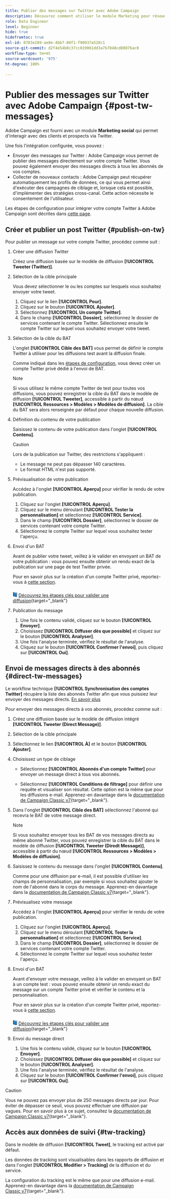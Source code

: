 ```yaml
---
title: Publier des messages sur Twitter avec Adobe Campaign
description: Découvrez comment utiliser le module Marketing pour réseaux sociaux d'Adobe Campaign pour publier des messages sur Twitter et collecter des données de contact.
role: Data Engineer
level: Beginner
hide: true
hidefromtoc: true
exl-id: 0783e289-ae8e-4bb7-80f1-f90937a528c1
source-git-commit: d2f4e54b0c37cc019061dd3a7b7048cd80876ac0
workflow-type: tm+mt
source-wordcount: '975'
ht-degree: 100%

---
```



# Publier des messages sur Twitter avec Adobe Campaign {#post-tw-messages}

Adobe Campaign est fourni avec un module **Marketing social** qui permet d&#39;interagir avec des clients et prospects via Twitter.

Une fois l&#39;intégration configurée, vous pouvez :

* Envoyer des messages sur Twitter : Adobe Campaign vous permet de publier des messages directement sur votre compte Twitter. Vous pouvez également envoyer des messages directs à tous les abonnés de vos comptes.
* Collecter de nouveaux contacts : Adobe Campaign peut récupérer automatiquement les profils de données, ce qui vous permet ainsi d&#39;exécuter des campagnes de ciblage et, lorsque cela est possible, d&#39;implémenter des stratégies cross-canal. Cette action nécessite le consentement de l&#39;utilisateur.

Les étapes de configuration pour intégrer votre compte Twitter à Adobe Campaign sont décrites dans [cette page](../connect/ac-tw.md).

## Créer et publier un post Twitter {#publish-on-tw}

Pour publier un message sur votre compte Twitter, procédez comme suit :

1. Créer une diffusion Twitter

   Créez une diffusion basée sur le modèle de diffusion **[!UICONTROL Tweeter (Twitter)]**.

1. Sélection de la cible principale

   Vous devez sélectionner le ou les comptes sur lesquels vous souhaitez envoyer votre tweet.

   1. Cliquez sur le lien **[!UICONTROL Pour]**.
   1. Cliquez sur le bouton **[!UICONTROL Ajouter]**.
   1. Sélectionnez **[!UICONTROL Un compte Twitter]**.
   1. Dans le champ **[!UICONTROL Dossier]**, sélectionnez le dossier de services contenant le compte Twitter. Sélectionnez ensuite le compte Twitter sur lequel vous souhaitez envoyer votre tweet.

1. Sélection de la cible du BAT

   L&#39;onglet **[!UICONTROL Cible des BAT]** vous permet de définir le compte Twitter à utiliser pour les diffusions test avant la diffusion finale.

   Comme indiqué dans les [étapes de configuration](../connect/ac-tw.md#tw-test-account), vous devez créer un compte Twitter privé dédié à l&#39;envoi de BAT.

   >[!NOTE]
   >
   >Si vous utilisez le même compte Twitter de test pour toutes vos diffusions, vous pouvez enregistrer la cible du BAT dans le modèle de diffusion **[!UICONTROL Tweeter]**, accessible à partir du nœud **[!UICONTROL Ressources > Modèles > Modèles de diffusion]**. La cible du BAT sera alors renseignée par défaut pour chaque nouvelle diffusion.

1. Définition du contenu de votre publication

   Saisissez le contenu de votre publication dans l&#39;onglet **[!UICONTROL Contenu]**.

   >[!CAUTION]
   >
   >Lors de la publication sur Twitter, des restrictions s&#39;appliquent :
   >
   >* Le message ne peut pas dépasser 140 caractères.
   >* Le format HTML n&#39;est pas supporté.


1. Prévisualisation de votre publication

   Accédez à l&#39;onglet **[!UICONTROL Aperçu]** pour vérifier le rendu de votre publication.

   1. Cliquez sur l&#39;onglet **[!UICONTROL Aperçu]**.
   1. Cliquez sur le menu déroulant **[!UICONTROL Tester la personnalisation]** et sélectionnez **[!UICONTROL Service]**.
   1. Dans le champ **[!UICONTROL Dossier]**, sélectionnez le dossier de services contenant votre compte Twitter.
   1. Sélectionnez le compte Twitter sur lequel vous souhaitez tester l&#39;aperçu.

1. Envoi d&#39;un BAT

   Avant de publier votre tweet, veillez à le valider en envoyant un BAT de votre publication : vous pouvez ensuite obtenir un rendu exact de la publication sur une page de test Twitter privée.

   Pour en savoir plus sur la création d&#39;un compte Twitter privé, reportez-vous à [cette section](../connect/ac-tw.md#tw-test-account).

   ![](../assets/do-not-localize/book.png) [Découvrez les étapes clés pour valider une diffusion](https://experienceleague.adobe.com/docs/campaign-classic/using/sending-messages/key-steps-when-creating-a-delivery/steps-validating-the-delivery.html?lang=fr){target=&quot;_blank&quot;}

1. Publication du message

   1. Une fois le contenu validé, cliquez sur le bouton **[!UICONTROL Envoyer]**.
   1. Choisissez **[!UICONTROL Diffuser dès que possible]** et cliquez sur le bouton **[!UICONTROL Analyser]**.
   1. Une fois l&#39;analyse terminée, vérifiez le résultat de l&#39;analyse.
   1. Cliquez sur le bouton **[!UICONTROL Confirmer l&#39;envoi]**, puis cliquez sur **[!UICONTROL Oui]**.


## Envoi de messages directs à des abonnés {#direct-tw-messages}

Le workflow technique **[!UICONTROL Synchronisation des comptes Twitter]** récupère la liste des abonnés Twitter afin que vous puissiez leur envoyer des messages directs. [En savoir plus](../connect/ac-tw.md#synchro-tw-accounts)

Pour envoyer des messages directs à vos abonnés, procédez comme suit :

1. Créez une diffusion basée sur le modèle de diffusion intégré **[!UICONTROL Tweeter (Direct Message)]**.

1. Sélection de la cible principale

1. Sélectionnez le lien **[!UICONTROL À]** et le bouton **[!UICONTROL Ajouter]**.

1. Choisissez un type de ciblage

   * Sélectionnez **[!UICONTROL Abonnés d&#39;un compte Twitter]** pour envoyer un message direct à tous vos abonnés.

   * Sélectionnez **[!UICONTROL Conditions de filtrage]** pour définir une requête et visualiser son résultat. Cette option est la même que pour les diffusions e-mail. Apprenez-en davantage dans la [documentation de Campaign Classic v7](https://experienceleague.adobe.com/docs/campaign-classic/using/getting-started/creating-queries/defining-filter-conditions.html?lang=fr){target=&quot;_blank&quot;}.

1. Dans l&#39;onglet **[!UICONTROL Cible des BAT]** sélectionnez l&#39;abonné qui recevra le BAT de votre message direct.

   >[!NOTE]
   >
   >Si vous souhaitez envoyer tous les BAT de vos messages directs au même abonné Twitter, vous pouvez enregistrer la cible du BAT dans le modèle de diffusion **[!UICONTROL Tweeter (Diredt Message)]**, accessible à partir du nœud **[!UICONTROL Ressources > Modèles > Modèles de diffusion]**.

1. Saisissez le contenu du message dans l&#39;onglet **[!UICONTROL Contenu]**.

   Comme pour une diffusion par e-mail, il est possible d&#39;utiliser les champs de personnalisation, par exemple si vous souhaitez ajouter le nom de l&#39;abonné dans le corps du message. Apprenez-en davantage dans la [documentation de Campaign Classic v7](https://experienceleague.adobe.com/docs/campaign-classic/using/sending-messages/personalizing-deliveries/about-personalization.html?lang=fr){target=&quot;_blank&quot;}.

1. Prévisualisez votre message

   Accédez à l&#39;onglet **[!UICONTROL Aperçu]** pour vérifier le rendu de votre publication.

   1. Cliquez sur l&#39;onglet **[!UICONTROL Aperçu]**.
   1. Cliquez sur le menu déroulant **[!UICONTROL Tester la personnalisation]** et sélectionnez **[!UICONTROL Service]**.
   1. Dans le champ **[!UICONTROL Dossier]**, sélectionnez le dossier de services contenant votre compte Twitter.
   1. Sélectionnez le compte Twitter sur lequel vous souhaitez tester l&#39;aperçu.

1. Envoi d&#39;un BAT

   Avant d&#39;envoyer votre message, veillez à le valider en envoyant un BAT à un compte test : vous pouvez ensuite obtenir un rendu exact du message sur un compte Twitter privé et vérifier le contenu et la personnalisation.

   Pour en savoir plus sur la création d&#39;un compte Twitter privé, reportez-vous à [cette section](../connect/ac-tw.md#tw-test-account).

   ![](../assets/do-not-localize/book.png) [Découvrez les étapes clés pour valider une diffusion](https://experienceleague.adobe.com/docs/campaign-classic/using/sending-messages/key-steps-when-creating-a-delivery/steps-validating-the-delivery.html){target=&quot;_blank&quot;}

1. Envoi du message direct

   1. Une fois le contenu validé, cliquez sur le bouton **[!UICONTROL Envoyer]**.
   1. Choisissez **[!UICONTROL Diffuser dès que possible]** et cliquez sur le bouton **[!UICONTROL Analyser]**.
   1. Une fois l&#39;analyse terminée, vérifiez le résultat de l&#39;analyse.
   1. Cliquez sur le bouton **[!UICONTROL Confirmer l&#39;envoi]**, puis cliquez sur **[!UICONTROL Oui]**.

>[!CAUTION]
>
>Vous ne pouvez pas envoyer plus de 250 messages directs par jour. Pour éviter de dépasser ce seuil, vous pouvez effectuer une diffusion par vagues. Pour en savoir plus à ce sujet, consultez la [documentation de Campaign Classic v7](https://experienceleague.adobe.com/docs/campaign-classic/using/sending-messages/key-steps-when-creating-a-delivery/steps-sending-the-delivery.html?lang=fr#sending-using-multiple-waves){target=&quot;_blank&quot;}.


## Accès aux données de suivi {#tw-tracking}

Dans le modèle de diffusion **[!UICONTROL Tweet]**, le tracking est activé par défaut.

Les données de tracking sont visualisables dans les rapports de diffusion et dans l&#39;onglet **[!UICONTROL Modifier > Tracking]** de la diffusion et du service.

La configuration du tracking est le même que pour une diffusion e-mail. Apprenez-en davantage dans la [documentation de Campaign Classic v7](https://experienceleague.adobe.com/docs/campaign-classic/using/sending-messages/monitoring-deliveries/about-delivery-monitoring.html?lang=fr){target=&quot;_blank&quot;}.

